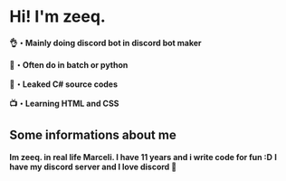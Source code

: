 # **Hi! I'm zeeq.**

**👌・Mainly doing discord bot in discord bot maker**

**💖・Often do in batch or python**

**🌊・Leaked C# source codes**

**📺・Learning HTML and CSS**

## **Some informations about me**

**Im zeeq. in real life Marceli. I have 11 years and i write code for fun :D**
**I have my discord server and I love discord 💖**
